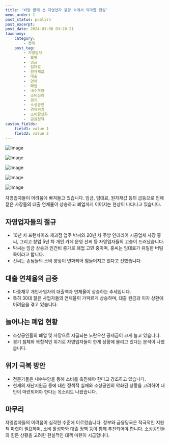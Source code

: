 ```yaml
---
title: '벼랑 끝에 선 자영업자 불황 속에서 막막한 현실'
menu_order: 1
post_status: publish
post_excerpt: 
post_date: 2024-03-08 03:20:21
taxonomy:
    category:
        - 경제
    post_tag:
        - 자영업자
        -  불황
        -  임금
        -  임대료
        -  원자재값
        -  대출
        -  연체
        -  폐업
        -  내수부양
        -  소비심리
        -  경기
        -  소상공인
        -  경제위기
        -  소비활성화
        -  금융정책
custom_fields:
    field1: value 1
    field2: value 2
---
```


![Image](https://imgnews.pstatic.net/image/014/2024/03/07/0005152554_001_20240307105403723.jpg?type=w647)

![Image](https://imgnews.pstatic.net/image/014/2024/03/07/0005152554_002_20240307105403756.png?type=w647)

![Image](https://imgnews.pstatic.net/image/014/2024/03/07/0005152554_003_20240307105403831.jpg?type=w647)

![Image](https://imgnews.pstatic.net/image/014/2024/03/07/0005152554_004_20240307105403841.jpg?type=w647)

![Image](https://imgnews.pstatic.net/image/014/2024/03/07/0005152554_005_20240307105403943.jpg?type=w647)

자영업자들이 어려움에 빠져들고 있습니다. 임금, 임대료, 원자재값 등의 급등으로 인해 젊은 사장들의 대출 연체율이 상승하고 폐업까지 이어지는 현상이 나타나고 있습니다. 
## 자영업자들의 절규
- 10년 차 프랜차이즈 제과점 업주 박씨와 20년 차 주방 인테리어 시공업체 사장 홍씨, 그리고 창업 5년 차 개인 카페 운영 선씨 등 자영업자들의 고충이 드러났습니다.
- 박씨는 임금 상승과 인건비 증가로 폐업 고민 중이며, 홍씨는 임대료가 유일한 버팀목이라고 합니다.
- 선씨는 손님들의 소비 양상이 변화되어 힘들어지고 있다고 전했습니다.
## 대출 연체율의 급증
- 다중채무 개인사업자의 대출액과 연체율이 상승하는 추세입니다.
- 특히 30대 젊은 사업자들의 연체율이 가파르게 상승하며, 대출 원금과 이자 상환에 어려움을 겪고 있습니다.
## 늘어나는 폐업 현황
- 소상공인들의 폐업 및 사망으로 지급되는 노란우산 공제금이 크게 늘고 있습니다.
- 경기 침체와 복합적인 위기로 자영업자들이 한계 상황에 몰리고 있다는 분석이 나왔습니다.
## 위기 극복 방안
- 전문가들은 내수부양을 통해 소비를 촉진해야 한다고 강조하고 있습니다.
- 현재의 재난지원금 등에 대한 정책적 실패와 소상공인의 악화된 상황을 고려하여 대안이 마련되어야 한다는 목소리도 나왔습니다.
## 마무리
자영업자들의 어려움이 심각한 수준에 이르렀습니다. 정부와 금융당국은 적극적인 지원책 마련이 필요하며, 소비 활성화와 대출 정책 등이 함께 추진되어야 합니다. 소상공인들의 힘든 상황을 고려한 현실적인 대책 마련이 시급합니다.
